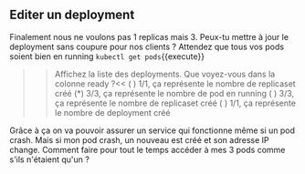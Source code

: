 ## Editer un deployment

Finalement nous ne voulons pas 1 replicas mais 3. Peux-tu mettre à jour le deployment sans coupure pour nos clients ? Attendez que tous vos pods soient bien en running `kubectl get pods`{{execute}}

>>Affichez la liste des deployments. Que voyez-vous dans la colonne ready ?<<
( ) 1/1, ça représente le nombre de replicaset créé
(*) 3/3, ça représente le nombre de pod en running
( ) 3/3, ça représente le nombre de replicaset créé
( ) 1/1, ça représente le nombre de deployment créé


Grâce à ça on va pouvoir assurer un service qui fonctionne même si un pod crash. Mais si mon pod crash, un nouveau est créé et son adresse IP change. Comment faire pour tout le temps accéder à mes 3 pods comme s'ils n'étaient qu'un ?
